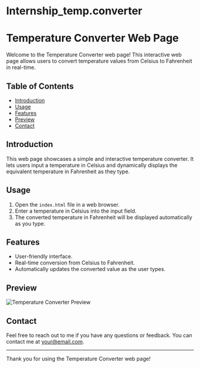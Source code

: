# Internship_temp.converter
# Temperature Converter Web Page

Welcome to the Temperature Converter web page! This interactive web page allows users to convert temperature values from Celsius to Fahrenheit in real-time.

## Table of Contents
- [Introduction](#introduction)
- [Usage](#usage)
- [Features](#features)
- [Preview](#preview)
- [Contact](#contact)

## Introduction
This web page showcases a simple and interactive temperature converter. It lets users input a temperature in Celsius and dynamically displays the equivalent temperature in Fahrenheit as they type.

## Usage
1. Open the `index.html` file in a web browser.
2. Enter a temperature in Celsius into the input field.
3. The converted temperature in Fahrenheit will be displayed automatically as you type.

## Features
- User-friendly interface.
- Real-time conversion from Celsius to Fahrenheit.
- Automatically updates the converted value as the user types.

## Preview
![Temperature Converter Preview](preview.png)

## Contact
Feel free to reach out to me if you have any questions or feedback. You can contact me at [your@email.com](mailto:your@email.com).

---

Thank you for using the Temperature Converter web page!
